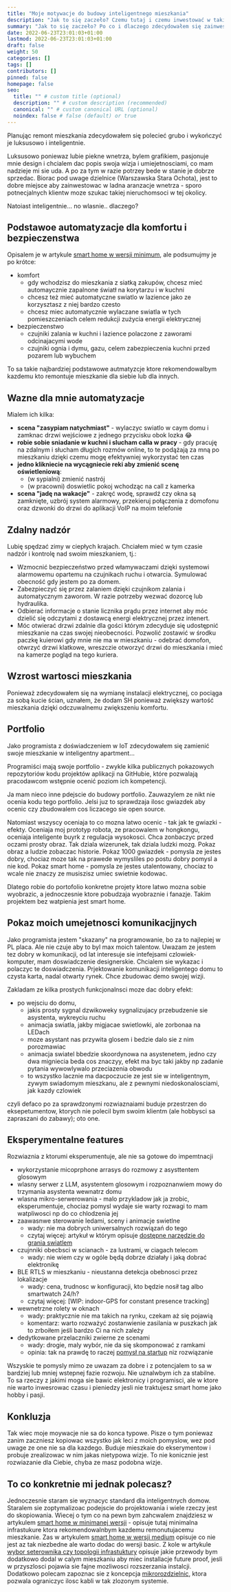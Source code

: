```yaml
---
title: "Moje motywacje do budowy inteligentnego mieszkania"
description: "Jak to się zaczeło? Czemu tutaj i czemu inwestować w takie mieszkanie? "
summary: "Jak to się zaczeło? Po co i dlaczego zdecydowałem się zainwestować w mieszkanie IoT? Czy to dla każdego? Dla kogo nie? A może w ograniczonym zakresie? Jakim? Czego bym dziś nie robil, a co uważam za niezbędne."
date: 2022-06-23T23:01:03+01:00
lastmod: 2022-06-23T23:01:03+01:00
draft: false
weight: 50
categories: []
tags: []
contributors: []
pinned: false
homepage: false
seo:
  title: "" # custom title (optional)
  description: "" # custom description (recommended)
  canonical: "" # custom canonical URL (optional)
  noindex: false # false (default) or true
---
```


Planując remont mieszkania zdecydowałem się polecieć grubo i wykończyć je luksusowo i inteligentnie.

Luksusowo poniewaz lubie piekne wnetrza, bylem grafikiem, pasjonuje mnie design i chcialem dac popis swoja wizja i umiejetnosciami, co mam nadzieje mi sie uda. A  po za tym w razie potrzey bede w stanie je dobrze sprzedac. Biorac pod uwage dzielnice (Warszawska Stara Ochota), jest to dobre miejsce aby zainwestowac w ladna aranzacje wnetrza - sporo potnecjalnych klientw moze szukac takiej nieruchomsoci w tej okolicy.

Natoiast inteligentnie... no wlasnie.. dlaczego?

## Podstawoe automatyzacje dla komfortu i bezpieczenstwa
Opisalem je w artykule [smart home w wersji minimum](), ale podsumujmy je po krótce:
* komfort
  * gdy wchodzisz do mieszkania z siatką zakupów, chcesz mieć automaycznie zapalnone światł na korytarzu i w kuchni
  * chcesz też mieć automatyczne swiatlo w lazience jako ze korzysztasz z niej bardzo czesto
  * chcesz miec automatycznie wylaczane swiatla w tych pomieszczeniach celem redukcji zużycia energii elektrycznej
* bezpieczenstwo
  * czujniki zalania w kuchni i lazience polaczone z zaworami odcinajacymi wode
  * czujniki ognia i dymu, gazu, celem zabezpieczenia kuchni przed pozarem lub wybuchem

To sa takie najbardziej podstawowe autmatyzcje ktore rekomendowalbym kazdemu kto remontuje mieszkanie dla siebie lub dla innych.

## Wazne dla mnie automatyzacje

Mialem ich kilka:
* **scena "zasypiam natychmiast"** - wylaczyc swiatlo w caym domu i zamknac drzwi wejściowe z jednego przycisku obok lozka :joy:
* **robie sobie sniadanie w kuchni i slucham calla w pracy** - gdy pracuję na zdalnym i słucham długich rozmów online, to te podążają za mną po mieszkaniu dzięki czemu mogę efektywniej wykorzystać ten czas
* **jedno klikniecie na wycągniecie reki aby zmienić scenę oświetleniową**:
  * (w sypialni) zmienić nastrój
  * (w pracowni) doswietlic pokoj wchodząc na call z kamerka
* **scena "jadę na wakacje"** - zakręć wodę, sprawdź czy okna są zamknięte, uzbrój system alarmowy, przekieruj połączenia z domofonu oraz dzwonki do drzwi do aplikacji VoIP na moim telefonie


## Zdalny nadzór
Lubię spędzać zimy w ciepłych krajach. Chciałem mieć w tym czasie nadzór i kontrolę nad swoim mieszkaniem, tj.:

* Wzmocnić bezpieczeństwo przed włamywaczami dzięki systemowi alarmowemu opartemu na czujnikach ruchu i otwarcia. Symulować obecność gdy jestem po za domem.
* Zabezpieczyć się przez zalaniem dzięki czujnikom zalania i automatycznym zaworom. W razie potrzeby wezwać dozorcę lub hydraulika.
* Odbierać informacje o stanie licznika prądu przez internet aby móc dzielić się odczytami z dostawcą energi elektrycznej przez intenert.
* Móc otwierać drzwi zdalnie dla gości którym zdecyduje się udostępnić mieszkanie na czas swojej nieobecności. Pozwolić zostawić w środku paczkę kuierowi gdy mnie nie ma w mieszkaniu - odebrać domofon, otwrzyć drzwi klatkowe, wreszczie otworzyć drzwi do mieszkania i mieć na kamerze pogląd na tego kuriera.

## Wzrost wartosci mieszkania

Ponieważ zdecydowałem się na wymianę instalacji elektrycznej, co pociąga za sobą kucie ścian, uznałem, że dodam SH ponieważ zwiększy wartość mieszkania dzięki odczuwalnemu zwiększeniu komfortu.

## Portfolio

Jako programista z doświadczeniem w IoT zdecydowałem się zamienić swoje mieszkanie w inteligentny apartment...

Programiści mają swoje portfolio - zwykle kilka publicznych pokazowych repozytoriów kodu projektów aplikacji na GitHubie, które pozwalają pracodawcom wstępnie ocenić poziom ich kompetencji.

Ja mam nieco inne pdejscie do budowy portfolio. Zauwazylem ze nikt nie ocenia kodu tego portfolio. Jelsi juz to sprawdzaja ilosc gwiazdek aby ocenic czy zbudowalem cos liczacego sie open source.

Natomiast wszyscy oceniaja to co mozna latwo ocenic - tak jak te gwiazki - efekty. Oceniaja moj prototyp robota, ze pracowalem w hongkongu, oceniaja inteligente buyrk z regulacja wysokosci. Chca zonbaczyc przed oczami prosty obraz. Tak dziala wizerunek, tak dziala ludzki mozg. Pokaz obraz a ludzie zobaczac historie. Pokaz 1000 gwiazdek - pomysla ze jestes dobry, chociaz moze tak na prawede wymysliles po postu dobry pomysl a nie kod. Pokaz smart home - pomysla ze jestes utalentowany, chociaz to wcale nie znaczy ze musiszisz umiec swietnie kodowac.

Dlatego robie do portofolio konkretne projety ktore latwo mozna sobie wyobrazic, a jednoczesnie ktore pobudzaja wyobraznie i fanazje. Takim projektem bez watpienia jest smart home.


## Pokaz moich umejetnosci komunikacjjnych
Jako programista jestem "skazany" na programowanie, bo za to najlepiej w PL placa. Ale nie czuje aby to byl max moich talentow. Uwazam ze jestem tez dobry w komunikacji, od lat interesuje sie intefejsami czlowiek-komputer, mam doswiadczenie designerskie. Chcialem sie wykazac i polaczyc te doswiadczenia. Prjektowanie komunikacji inteligentego domu to czysta karta, nadal otwarty rynek. Chce zbudowac demo swojej wizji.

Zakladam ze kilka prostych funkcjonalnsci moze dac dobry efekt:
- po wejsciu do domu,
  - jakis prosty sygnal dzwikoweky sygnalizujacy przebudzenie sie asystenta, wykreyciu ruchu
  - animacja swiatla, jakby migjacae swietlowki, ale zorbonaa na LEDach
  - moze asystant nas przywita glosem i bedzie dalo sie z nim porozmawiac
  - animacja swiatel bbedzie skoordynowa na asystenetem, jedno czy dwa migniecia beda cos znaczyy, efekt ma byc taki jakby np zadanie pytania wywowlywalo przeciazenia obwodu
  - to wszystko lacznie ma dacpoczucie ze jest sie w inteligentnym, zywym swiadomym mieszkanu, ale z pewnymi niedoskonalosciami, jak kazdy czlowiek

czyli defaco po za sprawdzonymi rozwiaznaiami buduje przestrzen do eksepetumentow, ktorych nie polecil bym swoim klientm (ale hobbysci sa zapraszani do zabawy); oto one.


## Eksperymentalne features
Rozwiaznia z ktorumi eksperumentuje, ale nie sa gotowe do impemtnacji

* wykorzystanie micoprphone arrasys do rozmowy z asysttentem glosowym
* wlasny serwer z LLM, asystentem glosowym i rozpoznanwiem mowy do trzymania asystenta wewnatrz domu
* wlasna mikro-serwerowania - malo przykladow jak ja zrobic, eksperumentuje, chociaz pomysl wydaje sie warty rozwagi to mam watpliwosci np do co chlodzenia jej
* zaawasnwe sterowanie ledami, sceny i animacje swietlne
  * wady: nie ma dobrych uniwersalnych rozwiązań do tego
  * czytaj więcej: artykuł w którym opisuje [dostępne narzędzie do grania swiatlem]()
* czujnniki obecbsci w scianach - za lustrami, w ciagach telecom
  * wady: nie wiem czy w ogóle będą dobrze działały i jaką dobrać elektronikę
* BLE RTLS w mieszkaniu - nieustanna detekcja obebnosci przez lokalizacje
  * wady: cena, trudnosc w konfiguracji, kto będzie nosił tag albo smartwatch 24/h?
  * czytaj więcej: [WIP: indoor-GPS for constant presence tracking]
* wewnetrzne rolety w oknach
  * wady: praktycznie nie ma takich na rynku, czekam aż się pojawią
  * komentarz: warto rozważyć zostanwienie zasilania w puszkach jak to zrboiłem jeśli bardzo Ci na nich zależy
* dedytkowane przelaczniki zwierne ze scenami
  * wady: drogie, maly wybór, nie da się skomponować z ramkami
  * opinia: tak na prawdę to raczej [pomysł na startup]() niz rozwiązanie

Wszyskie te pomysly mimo ze uwazam za dobre i z potencjalem to sa w bardziej lub mniej wstepnej fazie rozwoju. Nie uznalwbym ich za stabilne. To sa rzeczy z jakimi moga sie bawic elektronicy i programisci, ale w ktore nie warto inwesrowac czasu i pieniedzy jesli nie traktujesz smart home jako hobby i pasji.

## Konkluzja

Tak wiec moje moywacje nie sa do konca typowe. Pisze o tym poniewaz zanim zaczniesz kopiowac wszystko jak leci z moich pomyslow, wez pod uwage ze one nie sa dla kazdego. Buduje mieszkaie do ekserymentow i probuje zrealizowac w nim jakas nietypowa wizje. To nie konicznie jest rozwiazanie dla Ciebie, chyba ze masz podobna wizje.


## To co konkretnie mi jednak polecasz?

Jednoczesnie staram sie wyznacyc standard dla inteligentnych domow. Staralem sie zoptymalizoac podejscie do projektowania i wiele rzeczy jest do skopiowania. Wiecej o tym co na pewn bym zahcwalem znajdziesz w artykulem [smart home w minimanej wersji]() - opisuje tutaj minimalna infrastukure ktora rekomendowalnbym kazdemu remonutujacemu mieszkanie. Zas w artykulem [smart home w wersji medium]() opisuje co nie jest az tak niezbedne ale warto dodac do wersji basic. Z kole w artykule [wybor seterownika czy topologii infrastuktury]() opisuje jakie przewody bym dodatkowo dodal w calym mieszkaniu aby miec installacje future proof, jesli w przyszlosci pojawia sie fajne mozliwosci rozszerzania instalcji. Dodatkowo polecam zapoznac sie z koncepcja [mikrorozdzielnic](), ktora pozwala ograniczyc ilosc kabli w tak zlozonym systemie.




